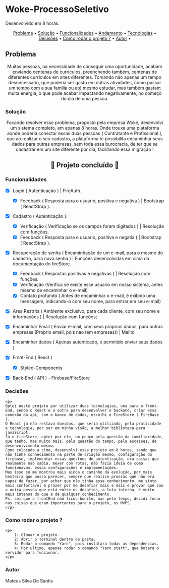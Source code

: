 # Woke-ProcessoSeletivo
Desenvolvido em 8 horas.


<p align="center">
 <a href="#problema">Problema</a> •
 <a href="#solucao">Solução</a> • 
 <a href="#funcionalidades">Funcionalidades</a> •
 <a href="#andamento">Andamento</a> •
 <a href="#tecnologias">Tecnologias</a> •  
 <a href="#decisoes ">Decisões</a> • 	
 <a href="#rodar ">Como rodar o projeto ?</a> •
 <a href="#autor">Autor</a> •
</p>



## Problema

<p id="problema" align="center"> 
Muitas pessoas, na necessidade de conseguir uma oportunidade, acabam enviando centenas de curriculos, preenchendo também, centenas de diferentes curriculos em sites diferentes. Tomando não apenas um tempo desnecessario, que poderia ser gasto em outras atividades, como passar um tempo com a sua familia ou até mesmo estudar, mas também gastam muita energia, o que pode acabar impactando negativamente, no começo do dia de uma pessoa.
</p>



### Solução

<p id="solucao" align="center">Focando resolver esse problema, proposto pela empresa Woke, desenvolvi um sistema completo, em apenas 8 horas. Onde trouxe uma plataforma aonde poderia conectar essas duas pessoas ( Contratante e Profissional ), que ao realizar o seu cadastro, a plataforma te possibilita encaminhar seus dados para outras empresas, sem toda essa burocracia, de ter que se cadastrar em um site diferente por dia, facilitando essa migração !</p>



<h2 id="andamento" align="center"> 
	🚧 Projeto concluído 🚀
</h2>




<p id="funcionalidades"></p>
<h3>Funcionalidades</h2>

- [x] Login ( Autenticação ) | FireAuth.
    - [x] Feedback ( Resposta para o usuario, positiva e negativa ) | Bootstrap ( ReactStrap ).
    
- [x] Cadastro ( Autenticação ).
    - [x] Verificação ( Verificação se os campos foram digitados ) | Resolução com funções.
    - [x] Feedback ( Resposta para o usuario, positiva e negatia ) | Bootstrap ( ReactStrap ).
   
- [x] Recuperação de senha ( Encaminhação de um e-mail, para o mesmo do cadastro, para nova senha ) | Funções desenvolvidas em cima da documentação do fireStore.
    - [x] Feedback ( Respostas positivas e negativas ) | Resolução com funções. 
    - [x] Verificação (Verifica se existe esse usuario em nosso sistema, antes mesmo de encaminhar o e-mail)
    - [x] Contato profundo ( Antes de encaminhar o e-mail, é exibido uma mensagem, indicando-o com seu nome, para entrar em seu e-mail)
      
- [x] Area Restrita ( Ambiente exclusivo, para cada cliente, com seu nome e informações ) | Resolução com funções;
- [x] Encaminhar Email ( Enviar e-mail, com seus proprios dados, para outras empresas (Proprio email, pois nao tem empresas)) | Mailto
- [x] Encaminhar dados ( Apenas autenticado, é permitido enviar seus dados ) 
- [x] Front-End ( React )
    - [x] Styled-Components
- [x] Back-End ( API ) - Firebase/FireStore



<h3 id="decisoes"> Decisões </h3>
	
	<p> 
	Optei neste projeto por utilizar duas tecnologias, uma para o front-End, sendo o React e a outra para desenvolver o backend, criar essa conexão da api, com o banco de dados, escolhi o FireStore ( FireBase ).
	O React já não restava duvidas, que seria utilizado, pela praticidade e tecnologia, por ser em minha visão, a melhor biblioteca para javaScript. 
	Já o fireStore, optei por ele, um pouco pela questão da familiaridade, que tenho, mas muito mais, pela questão do tempo, pela escasses, de desenvolvimento mesmo.
	Como colocado a cima, desenvolvi esse projeto em 8 horas, sendo que não tinha conhecimento na parte de criação mesmo, configuração do firebase, implementar essas questoes de autenticação, era coisas que realmente nao sabia, mexer com rotas, não fazia ideia de como funcionavam, essas configurações e implementações.
	Mas isso só me mostrou mais ainda o caminho da evolução, por mais besteira que possa parecer, sempre que realizo proezas que não era capaz de fazer, por achar que não tinha esse conhecimento, me sinto mais confortavel e prazer por me desafiar mais e mais e provar que sou a unica pessoa que está entre os desafios, a luta interna, é muito mais intensa do que a de qualquer conhecimento.
	Ps: sei que o frontEnd não ficou bonito, mas pelo tempo, decidi focar nas coisas que eram importantes para o projeto, os MVPS.
	</p>
	

<h3 id="rodar">Como rodar o projeto ?</h3>
	
	<p>
		1: Clonar o projeto.
		2: Abrir o terminal dentro da pasta.
		3: Rodar o comando "Yarn", pois instalara todas as dependencias.
		4: Por ultimo, apenas rodar o comando "Yarn start", que botara o servidor para funcionar.
	</p>
	
	

<h3>Autor</h3>
	
<p>Mateus Silva De Santis</p>

